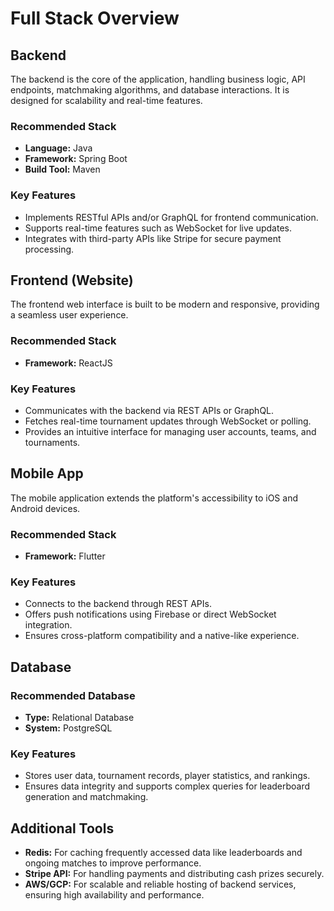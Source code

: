 # Full Stack Overview

## Backend

The backend is the core of the application, handling business logic, API endpoints, matchmaking algorithms, and database interactions. It is designed for scalability and real-time features.

### Recommended Stack
- **Language:** Java
- **Framework:** Spring Boot
- **Build Tool:** Maven

### Key Features
- Implements RESTful APIs and/or GraphQL for frontend communication.
- Supports real-time features such as WebSocket for live updates.
- Integrates with third-party APIs like Stripe for secure payment processing.

## Frontend (Website)

The frontend web interface is built to be modern and responsive, providing a seamless user experience.

### Recommended Stack
- **Framework:** ReactJS

### Key Features
- Communicates with the backend via REST APIs or GraphQL.
- Fetches real-time tournament updates through WebSocket or polling.
- Provides an intuitive interface for managing user accounts, teams, and tournaments.

## Mobile App

The mobile application extends the platform's accessibility to iOS and Android devices.

### Recommended Stack
- **Framework:** Flutter

### Key Features
- Connects to the backend through REST APIs.
- Offers push notifications using Firebase or direct WebSocket integration.
- Ensures cross-platform compatibility and a native-like experience.

## Database

### Recommended Database
- **Type:** Relational Database
- **System:** PostgreSQL

### Key Features
- Stores user data, tournament records, player statistics, and rankings.
- Ensures data integrity and supports complex queries for leaderboard generation and matchmaking.

## Additional Tools

- **Redis:** For caching frequently accessed data like leaderboards and ongoing matches to improve performance.
- **Stripe API:** For handling payments and distributing cash prizes securely.
- **AWS/GCP:** For scalable and reliable hosting of backend services, ensuring high availability and performance.

